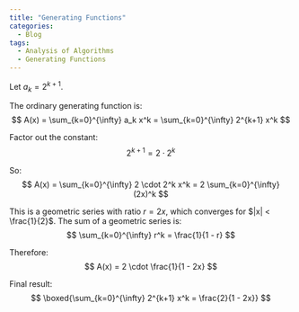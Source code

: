 ```yaml
---
title: "Generating Functions"
categories:
  - Blog
tags:
  - Analysis of Algorithms
  - Generating Functions
---
```


Let $a_k = 2^{k+1}$.

The ordinary generating function is:
$$
A(x) = \sum_{k=0}^{\infty} a_k x^k = \sum_{k=0}^{\infty} 2^{k+1} x^k
$$

Factor out the constant:
$$
2^{k+1} = 2 \cdot 2^k
$$

So:
$$
A(x) = \sum_{k=0}^{\infty} 2 \cdot 2^k x^k = 2 \sum_{k=0}^{\infty} (2x)^k
$$

This is a geometric series with ratio $r = 2x$, which converges for $|x| < \frac{1}{2}$. The sum of a geometric series is:
$$
\sum_{k=0}^{\infty} r^k = \frac{1}{1 - r}
$$

Therefore:
$$
A(x) = 2 \cdot \frac{1}{1 - 2x}
$$

Final result:
$$
\boxed{\sum_{k=0}^{\infty} 2^{k+1} x^k = \frac{2}{1 - 2x}}
$$
